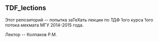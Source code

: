 ## TDF_lections
Этот репозиторий -- попытка заТеХать лекции по ТДФ 1ого курса 1ого потока мехмата МГУ 2014-2015 года.

Лектор -- Колпаков Р.М.

